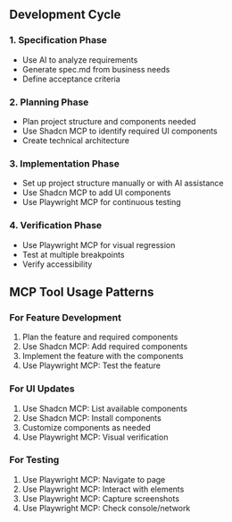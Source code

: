 ## Development Cycle

### 1. Specification Phase
- Use AI to analyze requirements
- Generate spec.md from business needs
- Define acceptance criteria

### 2. Planning Phase  
- Plan project structure and components needed
- Use Shadcn MCP to identify required UI components
- Create technical architecture

### 3. Implementation Phase
- Set up project structure manually or with AI assistance
- Use Shadcn MCP to add UI components
- Use Playwright MCP for continuous testing

### 4. Verification Phase
- Use Playwright MCP for visual regression
- Test at multiple breakpoints
- Verify accessibility

## MCP Tool Usage Patterns

### For Feature Development
1. Plan the feature and required components
2. Use Shadcn MCP: Add required components
3. Implement the feature with the components
4. Use Playwright MCP: Test the feature

### For UI Updates
1. Use Shadcn MCP: List available components
2. Use Shadcn MCP: Install components
3. Customize components as needed
4. Use Playwright MCP: Visual verification

### For Testing
1. Use Playwright MCP: Navigate to page
2. Use Playwright MCP: Interact with elements
3. Use Playwright MCP: Capture screenshots
4. Use Playwright MCP: Check console/network